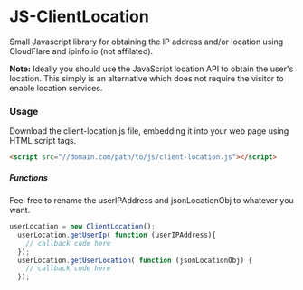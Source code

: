 # JS-ClientLocation

Small Javascript library for obtaining the IP address and/or location using CloudFlare and ipinfo.io (not affilated).  

**Note:** Ideally you should use the JavaScript location API to obtain the user's location. This simply is an alternative which does not require the visitor to enable location services.  

### Usage

Download the client-location.js file, embedding it into your web page using HTML script tags.

```html
<script src="//domain.com/path/to/js/client-location.js"></script>
```
##### Functions 

Feel free to rename the userIPAddress and jsonLocationObj to whatever you want. 

```javascript
userLocation = new ClientLocation();
  userLocation.getUserIp( function (userIPAddress){
    // callback code here
  });  
  userLocation.getUserLocation( function (jsonLocationObj) {
    // callback code here
  });
```

  

